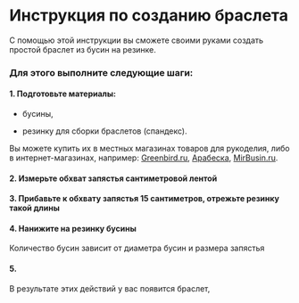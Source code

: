 # Инструкция по созданию браслета

С помощью этой инструкции вы сможете своими руками создать простой браслет из бусин на резинке.

### Для этого выполните следующие шаги:
#### 1. Подготовьте материалы:


- бусины,

- резинку для сборки браслетов (спандекс).

Вы можете купить их в местных магазинах товаров для рукоделия, либо в интернет-магазинах, например: [Greenbird.ru](https://greenbird.ru/), [Арабеска](https://arabeska96.ru/),
[MirBusin.ru](https://mirbusin.ru/furnitura-dlya-bizhuterii-v-novosibirske).

#### 2. Измерьте обхват запястья сантиметровой лентой

#### 3. Прибавьте к обхвату запястья 15 сантиметров, отрежьте резинку такой длины

#### 4. Нанижите на резинку бусины
Количество бусин зависит от диаметра бусин и размера запястья

#### 5. 

В результате этих действий у вас появится браслет, 
